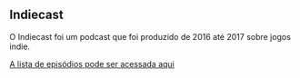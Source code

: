 ## Indiecast

O Indiecast foi um podcast que foi produzido de 2016 até 2017 sobre jogos indie.

[A lista de episódios pode ser acessada aqui](https://github.com/grprado/indiecast/download)
